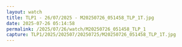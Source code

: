 ```yaml
---
layout: watch
title: TLP1 - 26/07/2025 - M20250726_051458_TLP_1T.jpg
date: 2025-07-26 05:14:58
permalink: /2025/07/26/watch/M20250726_051458_TLP_1
capture: TLP1/2025/202507/20250725/M20250726_051458_TLP_1T.jpg
---
```

